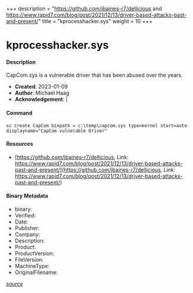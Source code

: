 +++
description = "https://github.com/jbaines-r7/dellicious and https://www.rapid7.com/blog/post/2021/12/13/driver-based-attacks-past-and-present/"
title = "kprocesshacker.sys"
weight = 10
+++

# kprocesshacker.sys

#### Description

CapCom.sys is a vulnerable driver that has been abused over the years.

- **Created**: 2023-01-09
- **Author**: Michael Haag
- **Acknowledgement**:  | [](https://twitter.com/)

#### Command

```
sc create CapCom binpath = c:\temp\capcom.sys type=kernel start=auto displayname="CapCom vulnerable Driver"
```

#### Resources


* [https://github.com/jbaines-r7/dellicious, Link: https://www.rapid7.com/blog/post/2021/12/13/driver-based-attacks-past-and-present/](https://github.com/jbaines-r7/dellicious, Link: https://www.rapid7.com/blog/post/2021/12/13/driver-based-attacks-past-and-present/)



#### Binary Metadata

- binary: 
- Verified: 
- Date: 
- Publisher: 
- Company: 
- Description: 
- Product: 
- ProductVersion: 
- FileVersion: 
- MachineType: 
- OriginalFilename: 

[*source*](https://github.com/magicsword-io/LOLDrivers/tree/main/yaml/kprocesshacker.sys.yml)